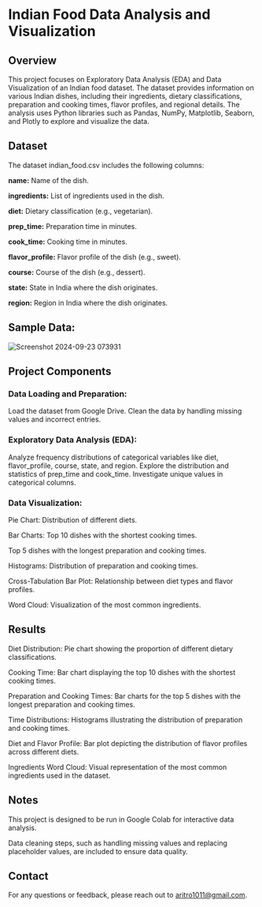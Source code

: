 # Indian Food Data Analysis and Visualization


##  Overview
This project focuses on Exploratory Data Analysis (EDA) and Data Visualization of an Indian food dataset. The dataset provides information on various Indian dishes, including their ingredients, dietary classifications, preparation and cooking times, flavor profiles, and regional details. The analysis uses Python libraries such as Pandas, NumPy, Matplotlib, Seaborn, and Plotly to explore and visualize the data.

##  Dataset
The dataset indian_food.csv includes the following columns:

**name:** Name of the dish.  

**ingredients:** List of ingredients used in the dish.  

**diet:** Dietary classification (e.g., vegetarian).  

**prep_time:** Preparation time in minutes.  

**cook_time:** Cooking time in minutes.  

**flavor_profile:** Flavor profile of the dish (e.g., sweet).  

**course:** Course of the dish (e.g., dessert).  

**state:** State in India where the dish originates.  

**region:** Region in India where the dish originates.  


## Sample Data:




![Screenshot 2024-09-23 073931](https://github.com/user-attachments/assets/bba66432-e49a-4229-97a0-50097d8cd023)

##  Project Components
### Data Loading and Preparation:

Load the dataset from Google Drive.
Clean the data by handling missing values and incorrect entries.
###  Exploratory Data Analysis (EDA):

Analyze frequency distributions of categorical variables like diet, flavor_profile, course, state, and region.
Explore the distribution and statistics of prep_time and cook_time.
Investigate unique values in categorical columns.
###  Data Visualization:

Pie Chart: Distribution of different diets.  

Bar Charts:
Top 10 dishes with the shortest cooking times.  

Top 5 dishes with the longest preparation and cooking times.  

Histograms: Distribution of preparation and cooking times.  

Cross-Tabulation Bar Plot: Relationship between diet types and flavor profiles.  

Word Cloud: Visualization of the most common ingredients.
## Results
Diet Distribution: Pie chart showing the proportion of different dietary classifications.  

Cooking Time: Bar chart displaying the top 10 dishes with the shortest cooking times.  

Preparation and Cooking Times: Bar charts for the top 5 dishes with the longest preparation and cooking times.  

Time Distributions: Histograms illustrating the distribution of preparation and cooking times.  

Diet and Flavor Profile: Bar plot depicting the distribution of flavor profiles across different diets.  

Ingredients Word Cloud: Visual representation of the most common ingredients used in the dataset.
## Notes
This project is designed to be run in Google Colab for interactive data analysis.   

Data cleaning steps, such as handling missing values and replacing placeholder values, are included to ensure data quality.
## Contact
For any questions or feedback, please reach out to aritro1011@gmail.com.

